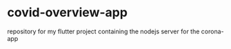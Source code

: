 # covid-overview-app
repository for my flutter project containing the nodejs server for the corona-app
